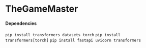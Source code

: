 # TheGameMaster


#### Dependencies
`pip install transformers datasets torch`
`pip install transformers[torch]`
`pip install fastapi uvicorn transformers`